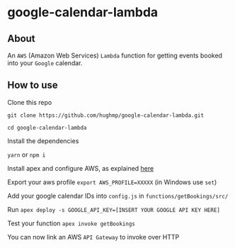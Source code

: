 # google-calendar-lambda

## About  

An `AWS` (Amazon Web Services) `Lambda` function for getting events booked into your `Google` calendar.
  
## How to use  

Clone this repo  

`git clone https://github.com/hughmp/google-calendar-lambda.git`  
  
`cd google-calendar-lambda`  

Install the dependencies  

`yarn` or `npm i`  

Install apex and configure AWS, as explained [here](http://apex.run/)  

Export your aws profile `export AWS_PROFILE=XXXXX` (in Windows use `set`)  

Add your google calendar IDs into `config.js` in `functions/getBookings/src/`  

Run `apex deploy -s GOOGLE_API_KEY=[INSERT YOUR GOOGLE API KEY HERE]`  

Test your function `apex invoke getBookings`  

You can now link an AWS `API Gateway` to invoke over HTTP  